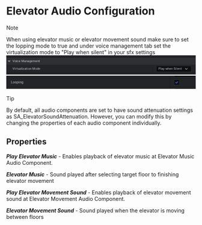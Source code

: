 # Elevator Audio Configuration

> [!NOTE]
> When using elevator music or elevator movement sound make sure to set the lopping mode to true and under voice management tab set the virtualization mode to "Play when silent" in your sfx settings <br>![Virtualization](/img/UnrealEditor_SCYTuEHRdt.png)<br>![Lopping](/img/UnrealEditor_CmJWsGPxoF.png)

> [!TIP]
> By default, all audio components are set to have sound attenuation settings as SA_ElevatorSoundAttenuation. However, you can modify this by changing the properties of each audio component individually.

## Properties
***Play Elevator Music*** - Enables playback of elevator music at Elevator Music Audio Component.

***Elevator Music*** - Sound played after selecting target floor to finishing elevator movement

***Play Elevator Movement Sound*** - Enables playback of elevator movement sound at Elevator Movement Audio Component.

***Elevator Movement Sound*** - Sound played when the elevator is moving between floors